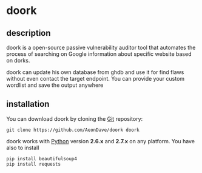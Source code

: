 # doork

description
----

doork is a open-source passive vulnerability auditor tool that automates the process of searching on Google information about specific website based on dorks.

doork can update his own database from ghdb and use it for find flaws without even contact the target endpoint.
You can provide your custom wordlist and save the output anywhere

installation
----

You can download doork by cloning the [Git](https://github.com/AeonDave/doork) repository:

    git clone https://github.com/AeonDave/doork doork

doork works with [Python](http://www.python.org/download/) version **2.6.x** and **2.7.x** on any platform.
You have also to install 

    pip install beautifulsoup4
    pip install requests
